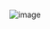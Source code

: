 #### 
![image](https://user-images.githubusercontent.com/20998959/133593630-3bb1e989-0cb4-4f84-8a35-0a4698be10ca.png)

